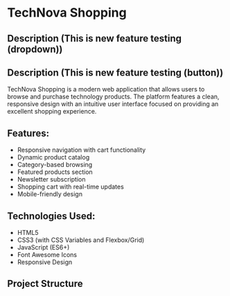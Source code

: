 # TechNova Shopping

## Description (This is new feature testing (dropdown))
## Description (This is new feature testing (button))

TechNova Shopping is a modern web application that allows users to browse and purchase technology products. The platform features a clean, responsive design with an intuitive user interface focused on providing an excellent shopping experience.

## Features:

- Responsive navigation with cart functionality
- Dynamic product catalog
- Category-based browsing
- Featured products section
- Newsletter subscription
- Shopping cart with real-time updates
- Mobile-friendly design

## Technologies Used:

- HTML5
- CSS3 (with CSS Variables and Flexbox/Grid)
- JavaScript (ES6+)
- Font Awesome Icons
- Responsive Design

## Project Structure
